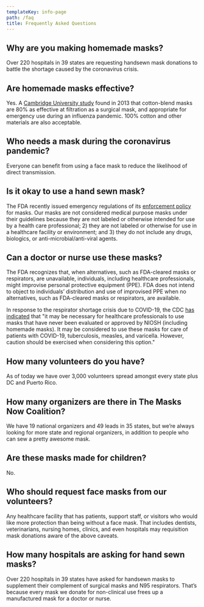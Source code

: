 ```yaml
---
templateKey: info-page
path: /faq
title: Frequently Asked Questions
---
```

## Why are you making homemade masks?

Over 220 hospitals in 39 states are requesting handsewn mask donations to battle the shortage caused by the coronavirus crisis. 

## Are homemade masks effective?

Yes. A [Cambridge University study](https://www.documentcloud.org/documents/6818856-Testing-the-Efficacy-of-Homemade-Masks-2013.html#pages) found in 2013 that cotton-blend masks are 80% as effective at filtration as a surgical mask, and appropriate for emergency use during an influenza pandemic. 100% cotton and other materials are also acceptable.

## Who needs a mask during the coronavirus pandemic?

Everyone can benefit from using a face mask to reduce the likelihood of direct transmission.

## Is it okay to use a hand sewn mask?

The FDA recently issued emergency regulations of its [enforcement policy](https://www.fda.gov/regulatory-information/search-fda-guidance-documents/enforcement-policy-face-masks-and-respirators-during-coronavirus-disease-covid-19-public-health) for masks. Our masks are not considered medical purpose masks under their guidelines because they are not labeled or otherwise intended for use by a health care professional; 2) they are not labeled or otherwise for use in a healthcare facility or environment; and 3) they do not include any drugs, biologics, or anti-microbial/anti-viral agents.

## Can a doctor or nurse use these masks?

The FDA recognizes that, when alternatives, such as FDA-cleared masks or respirators, are unavailable, individuals, including healthcare professionals, might improvise personal protective equipment (PPE). FDA does not intend to object to individuals’ distribution and use of improvised PPE when no alternatives, such as FDA-cleared masks or respirators, are available. 

In response to the respirator shortage crisis due to COVID-19, the CDC [has indicated](https://www.cdc.gov/coronavirus/2019-ncov/hcp/respirators-strategy/crisis-alternate-strategies.html) that "it may be necessary for healthcare professionals to use masks that have never been evaluated or approved by NIOSH (including homemade masks).  It may be considered to use these masks for care of patients with COVID-19, tuberculosis, measles, and varicella. However, caution should be exercised when considering this option."

## How many volunteers do you have?

As of today we have over 3,000 volunteers spread amongst every state plus DC and Puerto Rico.

## How many organizers are there in The Masks Now Coalition?

We have 19 national organizers and 49 leads in 35 states, but we’re always looking for more state and regional organizers, in addition to people who can sew a pretty awesome mask.

## Are these masks made for children?

No.

## Who should request face masks from our volunteers?

Any healthcare facility that has patients, support staff, or visitors who would like more protection than being without a face mask. That includes dentists, veterinarians, nursing homes, clinics, and even hospitals may requisition mask donations aware of the above caveats.

## How many hospitals are asking for hand sewn masks?

Over 220 hospitals in 39 states have asked for handsewn masks to supplement their complement of surgical masks and N95 respirators. That’s because every mask we donate for non-clinical use frees up a manufactured mask for a doctor or nurse.